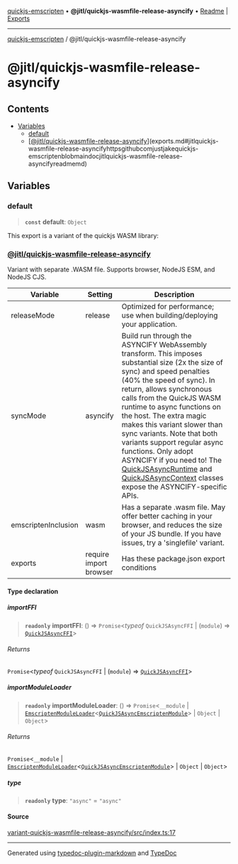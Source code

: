 [quickjs-emscripten](../../packages.md) • **@jitl/quickjs-wasmfile-release-asyncify** • [Readme](README.md) \| [Exports](exports.md)

***

[quickjs-emscripten](../../packages.md) / @jitl/quickjs-wasmfile-release-asyncify

# @jitl/quickjs-wasmfile-release-asyncify

## Contents

- [Variables](exports.md#variables)
  - [default](exports.md#default)
  - [[@jitl/quickjs-wasmfile-release-asyncify](https://github.com/justjake/quickjs-emscripten/blob/main/doc/@jitl/quickjs-wasmfile-release-asyncify/README.md)](exports.md#jitlquickjs-wasmfile-release-asyncifyhttpsgithubcomjustjakequickjs-emscriptenblobmaindocjitlquickjs-wasmfile-release-asyncifyreadmemd)

## Variables

### default

> **`const`** **default**: `Object`

This export is a variant of the quickjs WASM library:
### [@jitl/quickjs-wasmfile-release-asyncify](https://github.com/justjake/quickjs-emscripten/blob/main/doc/@jitl/quickjs-wasmfile-release-asyncify/README.md)

Variant with separate .WASM file. Supports browser, NodeJS ESM, and NodeJS CJS.

| Variable            |    Setting                     |    Description    |
| --                  | --                             | --                |
| releaseMode         | release         | Optimized for performance; use when building/deploying your application. |
| syncMode            | asyncify            | Build run through the ASYNCIFY WebAssembly transform. This imposes substantial size (2x the size of sync) and speed penalties (40% the speed of sync). In return, allows synchronous calls from the QuickJS WASM runtime to async functions on the host. The extra magic makes this variant slower than sync variants. Note that both variants support regular async functions. Only adopt ASYNCIFY if you need to! The [QuickJSAsyncRuntime](https://github.com/justjake/quickjs-emscripten/blob/main/doc/quickjs-emscripten/classes/QuickJSAsyncRuntime.md) and [QuickJSAsyncContext](https://github.com/justjake/quickjs-emscripten/blob/main/doc/quickjs-emscripten/classes/QuickJSAsyncContext.md) classes expose the ASYNCIFY-specific APIs. |
| emscriptenInclusion | wasm | Has a separate .wasm file. May offer better caching in your browser, and reduces the size of your JS bundle. If you have issues, try a 'singlefile' variant. |
| exports             | require import browser                  | Has these package.json export conditions |

#### Type declaration

##### importFFI

> **`readonly`** **importFFI**: () => `Promise`\<*typeof* `QuickJSAsyncFFI` \| (`module`) => [`QuickJSAsyncFFI`](../../quickjs-emscripten/interfaces/QuickJSAsyncFFI.md)\>

###### Returns

`Promise`\<*typeof* `QuickJSAsyncFFI` \| (`module`) => [`QuickJSAsyncFFI`](../../quickjs-emscripten/interfaces/QuickJSAsyncFFI.md)\>

##### importModuleLoader

> **`readonly`** **importModuleLoader**: () => `Promise`\<`__module` \| [`EmscriptenModuleLoader`](../../quickjs-emscripten/interfaces/EmscriptenModuleLoader.md)\<[`QuickJSAsyncEmscriptenModule`](../../quickjs-emscripten/interfaces/QuickJSAsyncEmscriptenModule.md)\> \| `Object` \| `Object`\>

###### Returns

`Promise`\<`__module` \| [`EmscriptenModuleLoader`](../../quickjs-emscripten/interfaces/EmscriptenModuleLoader.md)\<[`QuickJSAsyncEmscriptenModule`](../../quickjs-emscripten/interfaces/QuickJSAsyncEmscriptenModule.md)\> \| `Object` \| `Object`\>

##### type

> **`readonly`** **type**: `"async"` = `"async"`

#### Source

[variant-quickjs-wasmfile-release-asyncify/src/index.ts:17](https://github.com/justjake/quickjs-emscripten/blob/main/packages/variant-quickjs-wasmfile-release-asyncify/src/index.ts#L17)

***

Generated using [typedoc-plugin-markdown](https://www.npmjs.com/package/typedoc-plugin-markdown) and [TypeDoc](https://typedoc.org/)
